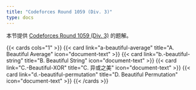 ```yaml
---
title: "Codeforces Round 1059 (Div. 3)"
type: docs
---
```


本节提供 [Codeforces Round 1059 (Div. 3)](https://codeforces.com/contest/2156) 的题解。

{{< cards cols="1" >}}
  {{< card link="a-beautiful-average" title="A. Beautiful Average" icon="document-text" >}}
  {{< card link="b.-beautiful-string" title="B. Beautiful String" icon="document-text" >}}
  {{< card link="C.-Beautiful-XOR" title="C. 异或之美" icon="document-text" >}}
  {{< card link="d.-beautiful-permutation" title="D. Beautiful Permutation" icon="document-text" >}}
{{< /cards >}}
